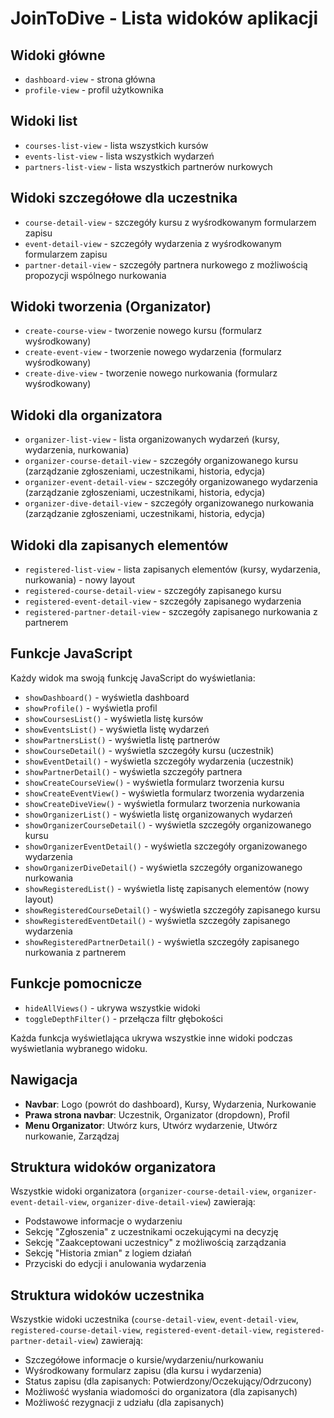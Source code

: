 # JoinToDive - Lista widoków aplikacji

## Widoki główne
- `dashboard-view` - strona główna
- `profile-view` - profil użytkownika

## Widoki list
- `courses-list-view` - lista wszystkich kursów
- `events-list-view` - lista wszystkich wydarzeń
- `partners-list-view` - lista wszystkich partnerów nurkowych

## Widoki szczegółowe dla uczestnika
- `course-detail-view` - szczegóły kursu z wyśrodkowanym formularzem zapisu
- `event-detail-view` - szczegóły wydarzenia z wyśrodkowanym formularzem zapisu
- `partner-detail-view` - szczegóły partnera nurkowego z możliwością propozycji wspólnego nurkowania

## Widoki tworzenia (Organizator)
- `create-course-view` - tworzenie nowego kursu (formularz wyśrodkowany)
- `create-event-view` - tworzenie nowego wydarzenia (formularz wyśrodkowany)
- `create-dive-view` - tworzenie nowego nurkowania (formularz wyśrodkowany)

## Widoki dla organizatora
- `organizer-list-view` - lista organizowanych wydarzeń (kursy, wydarzenia, nurkowania)
- `organizer-course-detail-view` - szczegóły organizowanego kursu (zarządzanie zgłoszeniami, uczestnikami, historia, edycja)
- `organizer-event-detail-view` - szczegóły organizowanego wydarzenia (zarządzanie zgłoszeniami, uczestnikami, historia, edycja)
- `organizer-dive-detail-view` - szczegóły organizowanego nurkowania (zarządzanie zgłoszeniami, uczestnikami, historia, edycja)

## Widoki dla zapisanych elementów
- `registered-list-view` - lista zapisanych elementów (kursy, wydarzenia, nurkowania) - nowy layout
- `registered-course-detail-view` - szczegóły zapisanego kursu
- `registered-event-detail-view` - szczegóły zapisanego wydarzenia
- `registered-partner-detail-view` - szczegóły zapisanego nurkowania z partnerem

## Funkcje JavaScript
Każdy widok ma swoją funkcję JavaScript do wyświetlania:
- `showDashboard()` - wyświetla dashboard
- `showProfile()` - wyświetla profil
- `showCoursesList()` - wyświetla listę kursów
- `showEventsList()` - wyświetla listę wydarzeń
- `showPartnersList()` - wyświetla listę partnerów
- `showCourseDetail()` - wyświetla szczegóły kursu (uczestnik)
- `showEventDetail()` - wyświetla szczegóły wydarzenia (uczestnik)
- `showPartnerDetail()` - wyświetla szczegóły partnera
- `showCreateCourseView()` - wyświetla formularz tworzenia kursu
- `showCreateEventView()` - wyświetla formularz tworzenia wydarzenia
- `showCreateDiveView()` - wyświetla formularz tworzenia nurkowania
- `showOrganizerList()` - wyświetla listę organizowanych wydarzeń
- `showOrganizerCourseDetail()` - wyświetla szczegóły organizowanego kursu
- `showOrganizerEventDetail()` - wyświetla szczegóły organizowanego wydarzenia
- `showOrganizerDiveDetail()` - wyświetla szczegóły organizowanego nurkowania
- `showRegisteredList()` - wyświetla listę zapisanych elementów (nowy layout)
- `showRegisteredCourseDetail()` - wyświetla szczegóły zapisanego kursu
- `showRegisteredEventDetail()` - wyświetla szczegóły zapisanego wydarzenia
- `showRegisteredPartnerDetail()` - wyświetla szczegóły zapisanego nurkowania z partnerem

## Funkcje pomocnicze
- `hideAllViews()` - ukrywa wszystkie widoki
- `toggleDepthFilter()` - przełącza filtr głębokości

Każda funkcja wyświetlająca ukrywa wszystkie inne widoki podczas wyświetlania wybranego widoku.

## Nawigacja
- **Navbar**: Logo (powrót do dashboard), Kursy, Wydarzenia, Nurkowanie
- **Prawa strona navbar**: Uczestnik, Organizator (dropdown), Profil
- **Menu Organizator**: Utwórz kurs, Utwórz wydarzenie, Utwórz nurkowanie, Zarządzaj

## Struktura widoków organizatora
Wszystkie widoki organizatora (`organizer-course-detail-view`, `organizer-event-detail-view`, `organizer-dive-detail-view`) zawierają:
- Podstawowe informacje o wydarzeniu
- Sekcję "Zgłoszenia" z uczestnikami oczekującymi na decyzję
- Sekcję "Zaakceptowani uczestnicy" z możliwością zarządzania
- Sekcję "Historia zmian" z logiem działań
- Przyciski do edycji i anulowania wydarzenia

## Struktura widoków uczestnika
Wszystkie widoki uczestnika (`course-detail-view`, `event-detail-view`, `registered-course-detail-view`, `registered-event-detail-view`, `registered-partner-detail-view`) zawierają:
- Szczegółowe informacje o kursie/wydarzeniu/nurkowaniu
- Wyśrodkowany formularz zapisu (dla kursu i wydarzenia)
- Status zapisu (dla zapisanych: Potwierdzony/Oczekujący/Odrzucony)
- Możliwość wysłania wiadomości do organizatora (dla zapisanych)
- Możliwość rezygnacji z udziału (dla zapisanych) 